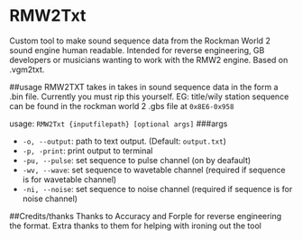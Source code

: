 # RMW2Txt
Custom tool to make sound sequence data from the Rockman World 2 sound engine human readable. Intended for reverse engineering, GB developers or musicians wanting to work with the RMW2 engine. Based on .vgm2txt.

##usage
RMW2TXT takes in takes in sound sequence data in the form a .bin file. Currently you must rip this yourself. EG: title/wily station sequence can be found in the rockman world 2 .gbs file at `0x8E6-0x958`

usage: `RMW2Txt {inputfilepath} [optional args]`
###args
- `-o, --output`: path to text output. (Default: `output.txt`)
- `-p, -print`: print output to terminal
- `-pu, --pulse`: set sequence to pulse channel (on by deafault)
- `-wv, --wave`: set sequence to wavetable channel (required if sequence is for wavetable channel)
- `-ni, --noise`: set sequence to noise channel (required if sequence is for noise channel)

##Credits/thanks
Thanks to Accuracy and Forple for reverse engineering the format. Extra thanks to them for helping with ironing out the tool
